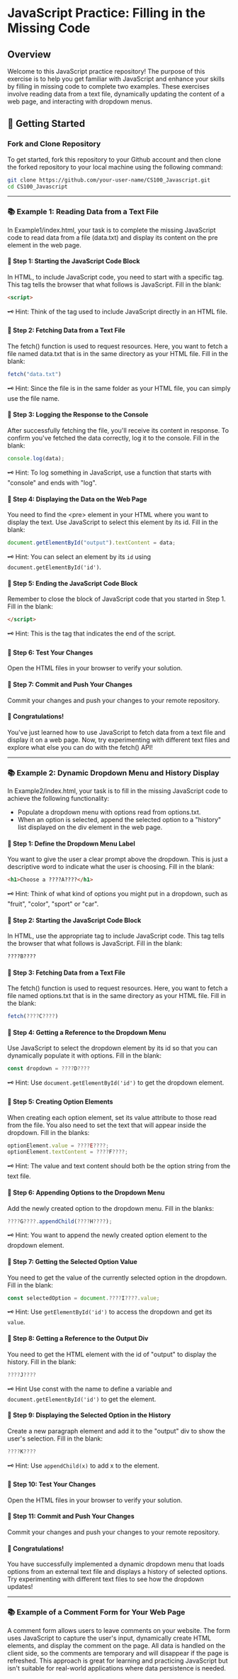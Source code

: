 # JavaScript Practice: Filling in the Missing Code

## Overview
Welcome to this JavaScript practice repository! The purpose of this exercise is to help you get familiar with JavaScript and enhance your skills by filling in missing code to complete two examples. These exercises involve reading data from a text file, dynamically updating the content of a web page, and interacting with dropdown menus.

## 🚀 Getting Started

### Fork and Clone Repository
To get started, fork this repository to your Github account and then clone the forked repository to your local machine using the following command:

```bash
git clone https://github.com/your-user-name/CS100_Javascript.git
cd CS100_Javascript
```
---

### 📚 Example 1: Reading Data from a Text File
In Example1/index.html, your task is to complete the missing JavaScript code to read data from a file (data.txt) and display its content on the pre element in the web page.

#### 📝 Step 1: Starting the JavaScript Code Block
In HTML, to include JavaScript code, you need to start with a specific tag. This tag tells the browser that what follows is JavaScript.
Fill in the blank:
```html
<script>
``` 
🗝️ Hint: Think of the tag used to include JavaScript directly in an HTML file. 

#### 📝 Step 2: Fetching Data from a Text File
The fetch() function is used to request resources. Here, you want to fetch a file named data.txt that is in the same directory as your HTML file.
Fill in the blank:
```javascript
fetch("data.txt")
```
🗝️ Hint: Since the file is in the same folder as your HTML file, you can simply use the file name. 

#### 📝 Step 3: Logging the Response to the Console
After successfully fetching the file, you'll receive its content in response. To confirm you've fetched the data correctly, log it to the console.
Fill in the blank:
```javascript
console.log(data);
```
🗝️ Hint: To log something in JavaScript, use a function that starts with "console" and ends with "log". 

#### 📝 Step 4: Displaying the Data on the Web Page
You need to find the \<pre\> element in your HTML where you want to display the text. Use JavaScript to select this element by its id.
Fill in the blank:
```javascript
document.getElementById("output").textContent = data;
```
🗝️ Hint: You can select an element by its `id` using `document.getElementById('id')`. 

#### 📝 Step 5: Ending the JavaScript Code Block
Remember to close the block of JavaScript code that you started in Step 1.
Fill in the blank:
```html
</script>
```
🗝️ Hint: This is the tag that indicates the end of the script.

#### 📝 Step 6: Test Your Changes 
Open the HTML files in your browser to verify your solution.

#### 📝 Step 7: Commit and Push Your Changes
Commit your changes and push your changes to your remote repository. 

#### 🎉 Congratulations!
You've just learned how to use JavaScript to fetch data from a text file and display it on a web page. Now, try experimenting with different text files and explore what else you can do with the fetch() API!

---

### 📚 Example 2: Dynamic Dropdown Menu and History Display
In Example2/index.html, your task is to fill in the missing JavaScript code to achieve the following functionality:
- Populate a dropdown menu with options read from options.txt.
- When an option is selected, append the selected option to a "history" list displayed on the div element in the web page.

#### 📝 Step 1: Define the Dropdown Menu Label
You want to give the user a clear prompt above the dropdown. This is just a descriptive word to indicate what the user is choosing.
Fill in the blank:
```html
<h1>Choose a ????A????</h1>
```
🗝️ Hint: Think of what kind of options you might put in a dropdown, such as "fruit", "color", "sport" or "car". 

#### 📝 Step 2: Starting the JavaScript Code Block
In HTML, use the appropriate tag to include JavaScript code. This tag tells the browser that what follows is JavaScript.
Fill in the blank:
```html
????B????
```

#### 📝 Step 3: Fetching Data from a Text File
The fetch() function is used to request resources. Here, you want to fetch a file named options.txt that is in the same directory as your HTML file.
Fill in the blank:
```javascript
fetch(????C????)
```

#### 📝 Step 4: Getting a Reference to the Dropdown Menu
Use JavaScript to select the dropdown element by its id so that you can dynamically populate it with options.
Fill in the blank:
```javascript
const dropdown = ????D????
```
🗝️ Hint: Use `document.getElementById('id')` to get the dropdown element. 

#### 📝 Step 5: Creating Option Elements
When creating each option element, set its value attribute to those read from the file.
You also need to set the text that will appear inside the dropdown.
Fill in the blanks:
```javascript
optionElement.value = ????E????;
optionElement.textContent = ????F????;
```
🗝️ Hint: The value and text content should both be the option string from the text file. 

#### 📝 Step 6: Appending Options to the Dropdown Menu
Add the newly created option to the dropdown menu.
Fill in the blanks:
```javascript
????G????.appendChild(????H????);
```
🗝️ Hint: You want to append the newly created option element to the dropdown element.

#### 📝 Step 7: Getting the Selected Option Value
You need to get the value of the currently selected option in the dropdown.
Fill in the blank:
```javascript
const selectedOption = document.????I????.value;
```
🗝️ Hint: Use `getElementById('id')` to access the dropdown and get its `value`. 

#### 📝 Step 8: Getting a Reference to the Output Div
You need to get the HTML element with the id of "output" to display the history.
Fill in the blank:
```javascript
????J????
```
🗝️ Hint Use const with the name to define a variable and `document.getElementById('id')` to get the element. 

#### 📝 Step 9: Displaying the Selected Option in the History
Create a new paragraph element and add it to the "output" div to show the user's selection.
Fill in the blank:
```javascript
????K????
```
🗝️ Hint: Use `appendChild(x)` to add x to the element. 

#### 📝 Step 10: Test Your Changes 
Open the HTML files in your browser to verify your solution.

#### 📝 Step 11: Commit and Push Your Changes
Commit your changes and push your changes to your remote repository. 

#### 🎉 Congratulations!
You have successfully implemented a dynamic dropdown menu that loads options from an external text file and displays a history of selected options. Try experimenting with different text files to see how the dropdown updates!

---

### 📚 Example of a Comment Form for Your Web Page 
A comment form allows users to leave comments on your website. The form uses JavaScript to capture the user's input, dynamically create HTML elements, and display the comment on the page. All data is handled on the client side, so the comments are temporary and will disappear if the page is refreshed. This approach is great for learning and practicing JavaScript but isn't suitable for real-world applications where data persistence is needed.

